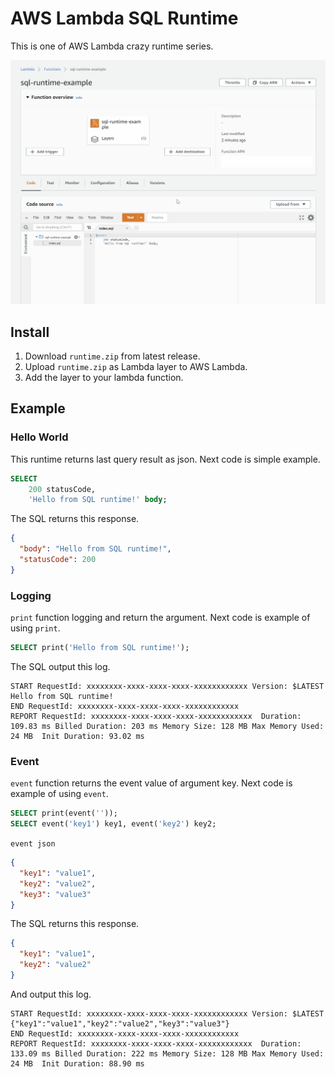 # AWS Lambda SQL Runtime

This is one of AWS Lambda crazy runtime series.

![execute image](./assets/aws-lambda-sql-runtime-example.gif)

## Install

1. Download `runtime.zip` from latest release.
1. Upload `runtime.zip` as Lambda layer to AWS Lambda.
1. Add the layer to your lambda function.

## Example

### Hello World

This runtime returns last query result as json.
Next code is simple example.

```sql
SELECT
    200 statusCode,
    'Hello from SQL runtime!' body;
```

The SQL returns this response.

```json
{
  "body": "Hello from SQL runtime!",
  "statusCode": 200
}
```

### Logging

`print` function logging and return the argument.
Next code is example of using `print`.

```sql
SELECT print('Hello from SQL runtime!');
```

The SQL output this log.

```log
START RequestId: xxxxxxxx-xxxx-xxxx-xxxx-xxxxxxxxxxxx Version: $LATEST
Hello from SQL runtime!
END RequestId: xxxxxxxx-xxxx-xxxx-xxxx-xxxxxxxxxxxx
REPORT RequestId: xxxxxxxx-xxxx-xxxx-xxxx-xxxxxxxxxxxx	Duration: 109.83 ms	Billed Duration: 203 ms	Memory Size: 128 MB	Max Memory Used: 24 MB	Init Duration: 93.02 ms	
```

### Event

`event` function returns the event value of argument key.
Next code is example of using `event`.

```sql
SELECT print(event(''));
SELECT event('key1') key1, event('key2') key2; 
```

`event json`

```json
{
  "key1": "value1",
  "key2": "value2",
  "key3": "value3"
}
```

The SQL returns this response.

```json
{
  "key1": "value1",
  "key2": "value2"
}
```

And output this log.

```log
START RequestId: xxxxxxxx-xxxx-xxxx-xxxx-xxxxxxxxxxxx Version: $LATEST
{"key1":"value1","key2":"value2","key3":"value3"}
END RequestId: xxxxxxxx-xxxx-xxxx-xxxx-xxxxxxxxxxxx
REPORT RequestId: xxxxxxxx-xxxx-xxxx-xxxx-xxxxxxxxxxxx	Duration: 133.09 ms	Billed Duration: 222 ms	Memory Size: 128 MB	Max Memory Used: 24 MB	Init Duration: 88.90 ms	
```